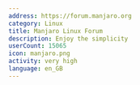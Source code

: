 ```yaml
---
address: https://forum.manjaro.org
category: Linux
title: Manjaro Linux Forum
description: Enjoy the simplicity
userCount: 15065
icon: manjaro.png
activity: very high
language: en_GB
---
```


